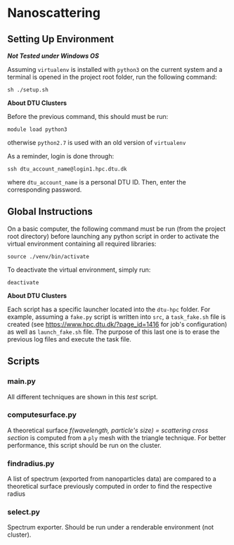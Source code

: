 # Nanoscattering

## Setting Up Environment

***Not Tested under Windows OS***

Assuming ```virtualenv``` is installed with ```python3``` on the current system and a terminal is opened in the project root folder, run the following command:
```shell
sh ./setup.sh
```

**About DTU Clusters**

Before the previous command, this should must be run:
```shell
module load python3
```
otherwise ```python2.7``` is used with an old version of ```virtualenv```

As a reminder, login is done through:
```shell
ssh dtu_account_name@login1.hpc.dtu.dk
```
where ```dtu_account_name``` is a personal DTU ID. Then, enter the corresponding password.

## Global Instructions

On a basic computer, the following command must be run (from the project root directory) before launching any python script in order to activate the virtual environment containing all required libraries:
```shell
source ./venv/bin/activate
```
To deactivate the virtual environment, simply run:
```shell
deactivate
```

**About DTU Clusters**

Each script has a specific launcher located into the ```dtu-hpc``` folder. For example, assuming a ```fake.py``` script is written into ```src```, a ```task_fake.sh``` file is created (see https://www.hpc.dtu.dk/?page_id=1416 for job's configuration) as well as ```launch_fake.sh``` file. The purpose of this last one is to erase the previous log files and execute the task file.

## Scripts

### main.py

All different techniques are shown in this _test_ script.

### computesurface.py

A theoretical surface _f(wavelength, particle's size) = scattering cross section_ is computed from a ```ply``` mesh with the triangle technique. For better performance, this script should be run on the cluster.

### findradius.py

A list of spectrum (exported from nanoparticles data) are compared to a theoretical surface previously computed in order to find the respective radius

### select.py

Spectrum exporter. Should be run under a renderable environment (not cluster).